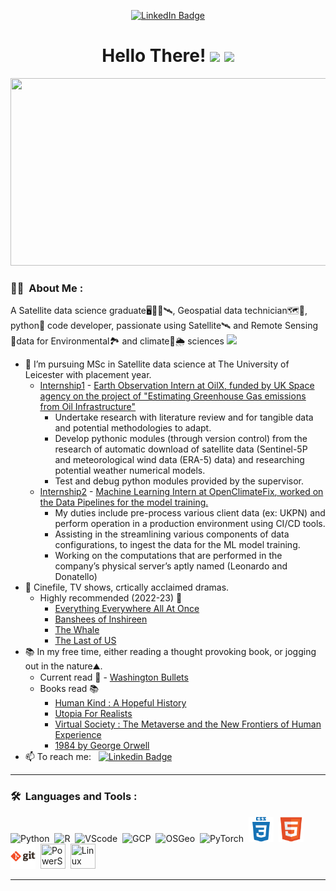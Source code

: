 
<p align="center">
<a href="https://www.linkedin.com/in/vardhan-raj-modi-0b10958a/"><img src="https://img.shields.io/badge/LinkedIn-blue?style=for-the-badge&logo=linkedin&logoColor=white" alt="LinkedIn Badge"></a>
</p>

<h1 align="center">Hello There! <img src="https://media.giphy.com/media/xTiIzJSKB4l7xTouE8/giphy.gif" width= "480"> <img src="https://media.giphy.com/media/hvRJCLFzcasrR4ia7z/giphy.gif" width="40"></h1>

<p align="center"><img src="https://media.giphy.com/media/dWesBcTLavkZuG35MI/giphy.gif" width="600" height="300"  /></p>

### :man_technologist: &nbsp;About Me :

A Satellite data science graduate🖥️👨‍💻🛰️, Geospatial data technician🗺️🧭, python🐍 code developer, passionate using Satellite🛰️ and Remote Sensing 📡data for Environmental🏞️ and climate🌊🌦️ sciences <img src="https://media.giphy.com/media/WUlplcMpOCEmTGBtBW/giphy.gif" width="30">

- 🔭 I’m pursuing MSc in Satellite data science at The University of Leicester with placement year.
  - <ins>Internship1</ins> - <ins>Earth Observation Intern at [OilX](https://www.oilx.co/), funded by UK Space agency on the project of ["Estimating Greenhouse Gas emissions from Oil Infrastructure"](https://spacehubyorkshire.org/spin-showcase-2022-intern-blog-posts/)</ins>
    - Undertake research with literature review and for tangible data and potential methodologies to adapt.
    - Develop pythonic modules (through version control) from the research of automatic download of satellite data (Sentinel-5P and meteorological wind data (ERA-5) data) and    researching potential weather numerical models.
    - Test and debug python modules provided by the supervisor.
  - <ins>Internship2</ins> - <ins>Machine Learning Intern at [OpenClimateFix](https://www.openclimatefix.org/), worked on the Data Pipelines for the [model training](https://github.com/openclimatefix).</ins>
    - My duties include pre-process various client data (ex: UKPN) and perform operation in a production environment using CI/CD tools.
    - Assisting in the streamlining various components of data configurations, to ingest the data for the ML model training.
    - Working on the computations that are performed in the company’s physical server’s aptly named (Leonardo and Donatello)
- 🎥 Cinefile, TV shows, crtically acclaimed dramas.
  - Highly recommended (2022-23) :movie_camera:
    - [Everything Everywhere All At Once](https://www.imdb.com/title/tt6710474/)
    - [Banshees of Inshireen](https://www.imdb.com/title/tt11813216/)
    - [The Whale](https://www.imdb.com/title/tt13833688/)
    - [The Last of US](https://www.imdb.com/title/tt3581920/)
- 📚 In my free time, either reading a thought provoking book, or jogging out in the nature⛰️.
  - Current read 📙 -  [Washington Bullets](https://www.waterstones.com/book/washington-bullets/vijay-prashad/9781583679067)
  - Books read :books: 
    - [Human Kind : A Hopeful History](https://www.waterstones.com/book/humankind/rutger-bregman/9781408898956)
    - [Utopia For Realists](https://www.goodreads.com/book/show/40876575-utopia-for-realists)
    - [Virtual Society : The Metaverse and the New Frontiers of Human Experience](https://www.goodreads.com/en/book/show/60149538)
    - [1984 by George Orwell](https://www.goodreads.com/book/show/61439040-1984)
- 📫 To reach me: &nbsp; [![Linkedin Badge](https://img.shields.io/badge/-raj-blue?style=flat&logo=Linkedin&logoColor=white)](https://www.linkedin.com/in/vardhan-raj-modi-0b10958a/)

---

### 🛠 &nbsp;Languages and Tools :

<p>
<img src="https://s3.dualstack.us-east-2.amazonaws.com/pythondotorg-assets/media/files/python-logo-only.svg" title="Python" alt="Python" width="40" height="40"/>&nbsp;
<img src="https://www.r-project.org/logo/Rlogo.svg" title="R" alt="R" width="40" height="40"/>&nbsp;
<img src="https://upload.wikimedia.org/wikipedia/commons/9/9a/Visual_Studio_Code_1.35_icon.svg" title="VScode" alt="VScode" width="40" height="40"/>&nbsp;
<img src="https://cdn.cdnlogo.com/logos/g/75/google-cloud.svg" title="Google Cloud Platform" alt="GCP" width="40" height="40"/>&nbsp;
<img src="https://avatars2.githubusercontent.com/u/1058467?s=400&v=4" title="OSGeo" alt="OSGeo" width="40" height="40"/>&nbsp;
<img src="https://upload.wikimedia.org/wikipedia/commons/1/10/PyTorch_logo_icon.svg" title="PyTorch" alt="PyTorch " width="40" height="40"/>&nbsp;
<img src="https://github.com/devicons/devicon/blob/master/icons/css3/css3-plain-wordmark.svg"  title="CSS3" alt="CSS" width="40" height="40"/>&nbsp;
<img src="https://github.com/devicons/devicon/blob/master/icons/html5/html5-original.svg" title="HTML5" alt="HTML" width="40" height="40"/>&nbsp;
<img src="https://github.com/devicons/devicon/blob/master/icons/git/git-original-wordmark.svg" title="Git" **alt="Git" width="40" height="40"/>&nbsp;
<img src="https://raw.githubusercontent.com/gist/Xainey/d5bde7d01dcbac51ac951810e94313aa/raw/6c858c46726541b48ddaaebab29c41c07a196394/PowerShell.svg" title="PowerShell" **alt="PS" width="40" height="40"/>&nbsp;
<img src="https://www.vectorlogo.zone/logos/linux/linux-icon.svg" title="Linux" **alt="Linux" width="40" height="40"/>&nbsp;
</p>

---

